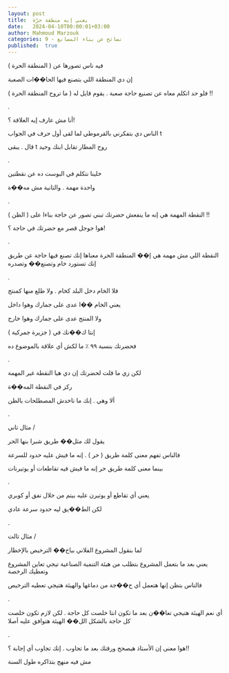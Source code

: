 ```yaml
---
layout: post
title:  يعني إيه منطقة حرّة
date:   2024-04-10T00:00:01+03:00
author: Mahmoud Marzouk
categories: 9 - نصائح عن بناء المصانع
published:  true
---
```

فيه ناس تصورها عن ( المنطقة الحرة )

إن دي المنطقة اللي بتصنع فيها الحا��ات الصعبة

فلو حد اتكلم معاه عن تصنيع حاجة صعبة . يقوم قايل له ( ما تروح المنطقة
الحرة ) !!

.

أنا مش عارف إيه العلاقة ؟!

الناس دي بتفكرني بالقرموطي لما لقى أول حرف في الجواب t

قال . يبقى t روح المطار تقابل ابنك وحيد

.

خلينا نتكلم في البوست ده عن نقطتين

واحدة مهمة . والتانية مش مه��ة

.

النقطة المهمة هي إنه ما ينفعش حضرتك تبني تصور عن حاجة بناءا على (
الظن ) !!

هوا جوجل قصر مع حضرتك في حاجة ؟!

.

النقطة اللي مش مهمة هي إ�� المنطقة الحرة معناها إنك تصنع فيها حاجة عن
طريق إنك تستورد خام وتصنع�� وتصدره

.

فلا الخام دخل البلد كخام . ولا طلع منها كمنتج

يعني الخام ��ا عدى على جمارك وهوا داخل

ولا المنتج عدى على جمارك وهوا خارج

إنتا ك��نك في ( جزيرة جمركية )

فحضرتك بنسبة ٩٩ ٪ ما لكش أي علاقة بالموضوع ده

.

لكن زي ما قلت لحضرتك إن دي هيا النقطة غير المهمة

ركز في النقطة المه��ة

ألا وهي . إنك ما تاخدش المصطلحات بالظن

.

مثال تاني /

يقول لك مثل�� طريق شبرا بنها الحر

فالناس تفهم معنى كلمة طريق ( حر ) . إنه ما فيش عليه حدود
للسرعة

بينما معنى كلمة طريق حر إنه ما فيش فيه تقاطعات أو يوتيرنات

.

يعني أي تقاطع أو يوتيرن عليه بيتم من خلال نفق أو كوبري

لكن الط��يق ليه حدود سرعة عادي

.

مثال تالت /

لما بنقول المشروع الفلاني بياخ�� الترخيص بالإخطار

يعني بعد ما بتعمل المشروع بتطلب من هيئة التنمية الصناعية تيجي تعاين
المشروع وتعطيك الرخصة

فالناس بتظن إنها هتعمل أي ح��جة من دماغها والهيئة هتيجي تعطيه
الترخيص

.

أي نعم الهيئة هتيجي تعا��ن بعد ما تكون انتا خلصت كل حاجة . لكن لازم تكون
خلصت كل حاجة بالشكل الل�� الهيئة هتوافق عليه أصلا

.

هوا معنى إن الأستاذ هيصحح ورقتك بعد ما تجاوب . إنك تجاوب أي إجابة
؟!!

مش فيه منهج بتذاكره طول السنة
